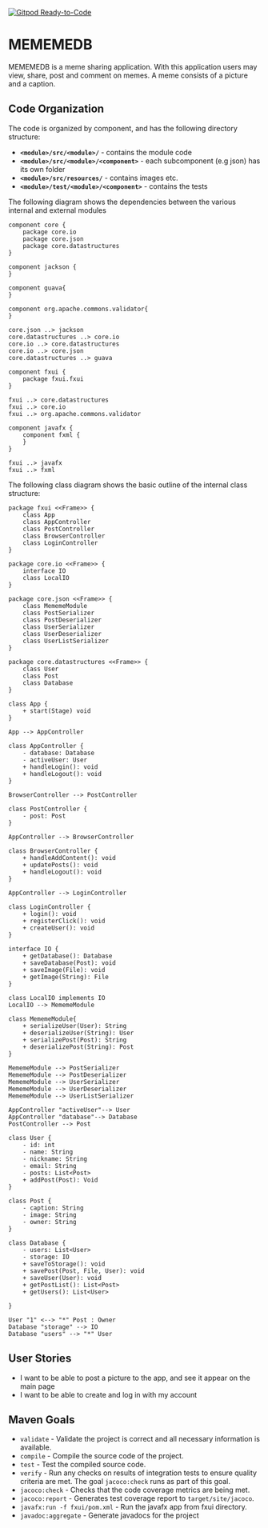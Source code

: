 [![Gitpod Ready-to-Code](https://img.shields.io/badge/Gitpod-Ready--to--Code-blue?logo=gitpod)](https://gitpod.idi.ntnu.no/#https://gitlab.stud.idi.ntnu.no/it1901/groups-2020/gr2015/gr2015)
# MEMEMEDB

MEMEMEDB is a meme sharing application.
With this application users may view, share, post and comment on memes.
A meme consists of a picture and a caption.

## Code Organization

The code is organized by component,
and has the following directory structure:

* **`<module>/src/<module>/`** - contains the module code
* **`<module>/src/<module>/<component>`** - each subcomponent (e.g json) has its own folder
* **`<module>/src/resources/`** - contains images etc.
* **`<module>/test/<module>/<component>`** - contains the tests

The following diagram shows the dependencies between the various internal and external modules

```plantuml
component core {
	package core.io
	package core.json
	package core.datastructures
}

component jackson {
}

component guava{
}

component org.apache.commons.validator{
}

core.json ..> jackson
core.datastructures ..> core.io
core.io ..> core.datastructures
core.io ..> core.json
core.datastructures ..> guava

component fxui {
	package fxui.fxui
}

fxui ..> core.datastructures
fxui ..> core.io
fxui ..> org.apache.commons.validator

component javafx {
	component fxml {
	}
}

fxui ..> javafx
fxui ..> fxml
```

The following class diagram shows the basic outline of the internal class structure:

```plantuml
package fxui <<Frame>> {
    class App
    class AppController
    class PostController
    class BrowserController
    class LoginController
}

package core.io <<Frame>> {
    interface IO
    class LocalIO
}

package core.json <<Frame>> {
    class MememeModule
    class PostSerializer
    class PostDeserializer
    class UserSerializer
    class UserDeserializer
    class UserListSerializer
}

package core.datastructures <<Frame>> {
    class User
    class Post
    class Database
}

class App {
    + start(Stage) void
}

App --> AppController

class AppController {
    - database: Database
    - activeUser: User
    + handleLogin(): void
    + handleLogout(): void
}

BrowserController --> PostController

class PostController {
    - post: Post
}

AppController --> BrowserController

class BrowserController {
    + handleAddContent(): void
    + updatePosts(): void
    + handleLogout(): void
}

AppController --> LoginController

class LoginController {
    + login(): void
    + registerClick(): void
    + createUser(): void
}

interface IO {
    + getDatabase(): Database
    + saveDatabase(Post): void
    + saveImage(File): void
    + getImage(String): File
}

class LocalIO implements IO
LocalIO --> MememeModule

class MememeModule{
    + serializeUser(User): String
    + deserializeUser(String): User
    + serializePost(Post): String
    + deserializePost(String): Post
}

MememeModule --> PostSerializer
MememeModule --> PostDeserializer
MememeModule --> UserSerializer
MememeModule --> UserDeserializer
MememeModule --> UserListSerializer

AppController "activeUser"--> User
AppController "database"--> Database
PostController --> Post

class User {
    - id: int
    - name: String
    - nickname: String
    - email: String
    - posts: List<Post>
    + addPost(Post): Void
}

class Post {
    - caption: String
    - image: String
    - owner: String
}

class Database {
    - users: List<User>
    - storage: IO
    + saveToStorage(): void
    + savePost(Post, File, User): void
    + saveUser(User): void
    + getPostList(): List<Post>
    + getUsers(): List<User>
    
}

User "1" <--> "*" Post : Owner
Database "storage" --> IO
Database "users" --> "*" User
```

## User Stories
* I want to be able to post a picture to the app, and see it appear on the main page
* I want to be able to create and log in with my account

## Maven Goals

* `validate` - Validate the project is correct
and all necessary information is available.
* `compile` - Compile the source code of the project.
* `test` - Test the compiled source code.
* `verify` - Run any checks on results of integration tests
to ensure quality criteria are met.
The goal `jacoco:check` runs as part of this goal.
* `jacoco:check` - Checks that the code coverage metrics are being met.
* `jacoco:report` - Generates test coverage report to `target/site/jacoco`.
* `javafx:run -f fxui/pom.xml` - Run the javafx app from fxui directory.
* `javadoc:aggregate` - Generate javadocs for the project
